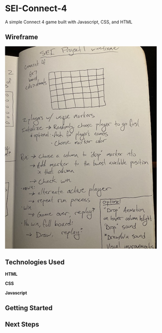 # SEI-Connect-4

A simple Connect 4 game built with Javascript, CSS, and HTML

## Wireframe
![Initial wireframe sketch](/pictures/connect-4-wireframe.jpg)

## Technologies Used

**HTML** 

**CSS**

**Javascript** 

## Getting Started

## Next Steps